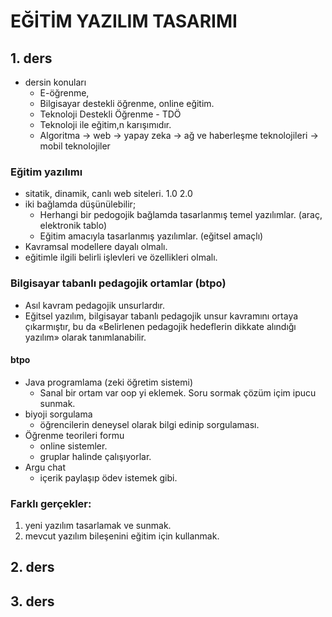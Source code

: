# EĞİTİM YAZILIM TASARIMI
## 1. ders
* dersin konuları
  * E-öğrenme,
  * Bilgisayar destekli öğrenme, online eğitim.
  * Teknoloji Destekli Öğrenme - TDÖ
  * Teknoloji ile eğitim,n karışımıdır.
  * Algoritma -> web -> yapay zeka -> ağ ve haberleşme teknolojileri -> mobil teknolojiler  

### Eğitim yazılımı
* sitatik, dinamik, canlı web siteleri. 1.0 2.0
* iki bağlamda düşünülebilir;
  * Herhangi bir pedogojik bağlamda tasarlanmış temel yazılımlar. (araç, elektronik tablo)
  * Eğitim amacıyla tasarlanmış yazılımlar. (eğitsel amaçlı)
* Kavramsal modellere dayalı olmalı.
* eğitimle ilgili belirli işlevleri ve özellikleri olmalı.

### Bilgisayar tabanlı pedagojik ortamlar (btpo)
* Asıl kavram pedagojik unsurlardır.
* Eğitsel yazılım, bilgisayar tabanlı pedagojik unsur kavramını ortaya çıkarmıştır, bu da «Belirlenen pedagojik hedeflerin dikkate alındığı yazılım» olarak tanımlanabilir.    

#### btpo
* Java programlama (zeki öğretim sistemi)
  * Sanal bir ortam var oop yi eklemek. Soru sormak çözüm içim ipucu sunmak.
* biyoji sorgulama
  * öğrencilerin deneysel olarak bilgi edinip sorgulaması.
* Öğrenme teorileri formu
  * online sistemler.
  * gruplar halinde çalışıyorlar.
* Argu chat
  * içerik paylaşıp ödev istemek gibi.

### Farklı gerçekler:
1. yeni yazılım tasarlamak ve sunmak.
2. mevcut yazılım bileşenini eğitim için kullanmak.



## 2. ders
## 3. ders

